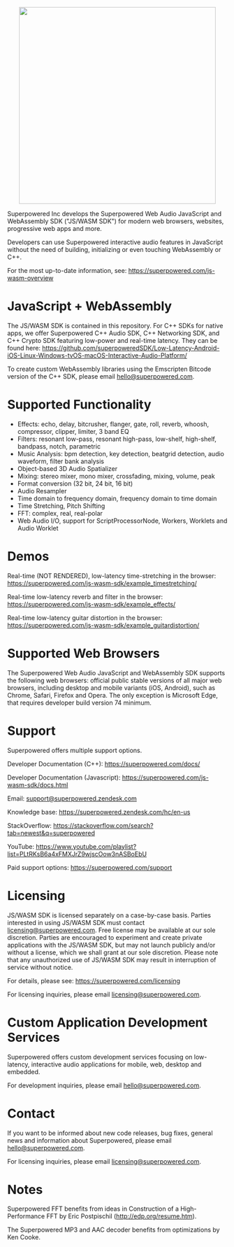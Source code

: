 <p align="center"><img width="450" src="https://superpowered.com/images/superpowered-animated.svg"></p>

Superpowered Inc develops the Superpowered Web Audio JavaScript and WebAssembly SDK ("JS/WASM SDK") for modern web browsers, websites, progressive web apps and more.

Developers can use Superpowered interactive audio features in JavaScript without the need of building, initializing or even touching WebAssembly or C++.

For the most up-to-date information, see: https://superpowered.com/js-wasm-overview


# JavaScript + WebAssembly

The JS/WASM SDK is contained in this repository. For C++ SDKs for native apps, we offer Superpowered C++ Audio SDK, C++ Networking SDK, and C++ Crypto SDK featuring low-power and real-time latency. They can be found here: https://github.com/superpoweredSDK/Low-Latency-Android-iOS-Linux-Windows-tvOS-macOS-Interactive-Audio-Platform/

To create custom WebAssembly libraries using the Emscripten Bitcode version of the C++ SDK, please email hello@superpowered.com.


# Supported Functionality

- Effects: echo, delay, bitcrusher, flanger, gate, roll, reverb, whoosh, compressor, clipper, limiter, 3 band EQ
- Filters: resonant low-pass, resonant high-pass, low-shelf, high-shelf, bandpass, notch, parametric
- Music Analysis: bpm detection, key detection, beatgrid detection, audio waveform, filter bank analysis
- Object-based 3D Audio Spatializer
- Mixing: stereo mixer, mono mixer, crossfading, mixing, volume, peak
- Format conversion (32 bit, 24 bit, 16 bit)
- Audio Resampler
- Time domain to frequency domain, frequency domain to time domain
- Time Stretching, Pitch Shifting
- FFT: complex, real, real-polar
- Web Audio I/O, support for ScriptProcessorNode, Workers, Worklets and Audio Worklet


# Demos

Real-time (NOT RENDERED), low-latency time-stretching in the browser:\
https://superpowered.com/js-wasm-sdk/example_timestretching/

Real-time low-latency reverb and filter in the browser:\
https://superpowered.com/js-wasm-sdk/example_effects/

Real-time low-latency guitar distortion in the browser:\
https://superpowered.com/js-wasm-sdk/example_guitardistortion/


# Supported Web Browsers

The Superpowered Web Audio JavaScript and WebAssembly SDK supports the following web browsers: official public stable versions of all major web browsers, including desktop and mobile variants (iOS, Android), such as Chrome, Safari, Firefox and Opera. The only exception is Microsoft Edge, that requires developer build version 74 minimum.


# Support

Superpowered offers multiple support options.

Developer Documentation (C++): https://superpowered.com/docs/

Developer Documentation (Javascript): https://superpowered.com/js-wasm-sdk/docs.html

Email: support@superpowered.zendesk.com

Knowledge base: https://superpowered.zendesk.com/hc/en-us

StackOverflow: https://stackoverflow.com/search?tab=newest&q=superpowered

YouTube: https://www.youtube.com/playlist?list=PLtRKsB6a4xFMXJrZ9wjscOow3nASBoEbU

Paid support options: https://superpowered.com/support


# Licensing

JS/WASM SDK is licensed separately on a case-by-case basis. Parties interested in using JS/WASM SDK must contact licensing@superpowered.com. Free license may be available at our sole discretion. Parties are encouraged to experiment and create private applications with the JS/WASM SDK, but may not launch publicly and/or without a license, which we shall grant at our sole discretion. Please note that any unauthorized use of JS/WASM SDK may result in interruption of service without notice.

For details, please see: https://superpowered.com/licensing

For licensing inquiries, please email licensing@superpowered.com.


# Custom Application Development Services

Superpowered offers custom development services focusing on low-latency, interactive audio applications for mobile, web, desktop and embedded.

For development inquiries, please email hello@superpowered.com.


# Contact

If you want to be informed about new code releases, bug fixes, general news and information about Superpowered, please email hello@superpowered.com.

For licensing inquiries, please email licensing@superpowered.com.


# Notes

Superpowered FFT benefits from ideas in Construction of a High-Performance FFT by Eric Postpischil (http://edp.org/resume.htm).

The Superpowered MP3 and AAC decoder benefits from optimizations by Ken Cooke.
